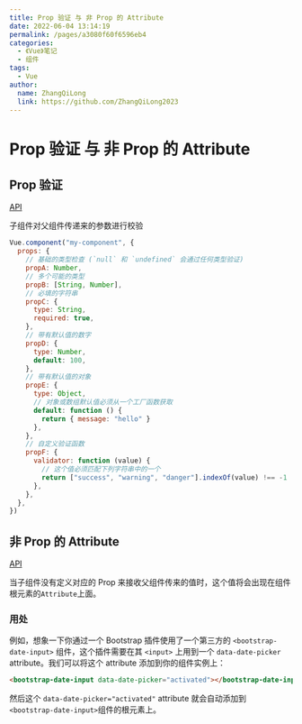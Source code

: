 ```yaml
---
title: Prop 验证 与 非 Prop 的 Attribute
date: 2022-06-04 13:14:19
permalink: /pages/a3080f60f6596eb4
categories:
  - 《Vue》笔记
  - 组件
tags:
  - Vue
author:
  name: ZhangQiLong
  link: https://github.com/ZhangQiLong2023
---
```


# Prop 验证 与 非 Prop 的 Attribute

## Prop 验证

[API](https://cn.vuejs.org/v2/guide/components-props.html#Prop-验证)

子组件对父组件传递来的参数进行校验

```js
Vue.component("my-component", {
  props: {
    // 基础的类型检查 (`null` 和 `undefined` 会通过任何类型验证)
    propA: Number,
    // 多个可能的类型
    propB: [String, Number],
    // 必填的字符串
    propC: {
      type: String,
      required: true,
    },
    // 带有默认值的数字
    propD: {
      type: Number,
      default: 100,
    },
    // 带有默认值的对象
    propE: {
      type: Object,
      // 对象或数组默认值必须从一个工厂函数获取
      default: function () {
        return { message: "hello" }
      },
    },
    // 自定义验证函数
    propF: {
      validator: function (value) {
        // 这个值必须匹配下列字符串中的一个
        return ["success", "warning", "danger"].indexOf(value) !== -1
      },
    },
  },
})
```

## 非 Prop 的 Attribute

[API](https://cn.vuejs.org/v2/guide/components-props.html#非-Prop-的-Attribute)

当子组件没有定义对应的 Prop 来接收父组件传来的值时，这个值将会出现在组件根元素的`Attribute`上面。

### 用处

例如，想象一下你通过一个 Bootstrap 插件使用了一个第三方的 `<bootstrap-date-input>` 组件，这个插件需要在其 `<input>` 上用到一个 `data-date-picker` attribute。我们可以将这个 attribute 添加到你的组件实例上：

```html
<bootstrap-date-input data-date-picker="activated"></bootstrap-date-input>
```

然后这个 `data-date-picker="activated"` attribute 就会自动添加到 `<bootstrap-date-input>`组件的根元素上。
